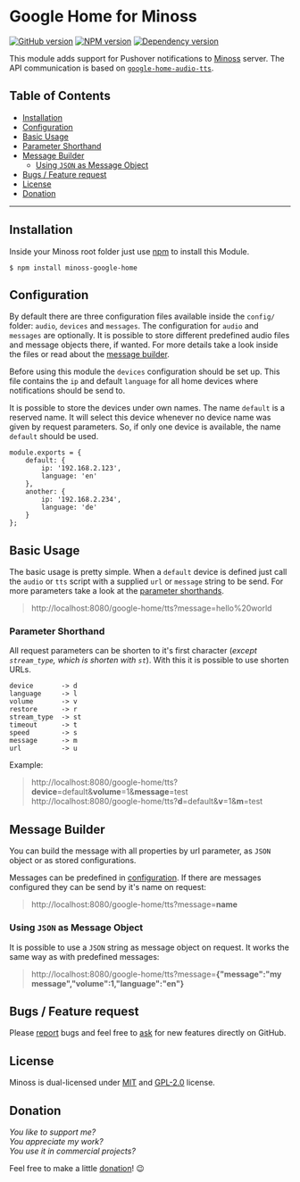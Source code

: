 # Google Home for Minoss
[![GitHub version](https://badge.fury.io/gh/eisbehr-%2Fminoss-google-home.svg)](http://github.com/eisbehr-/minoss-google-home)
[![NPM version](https://badge.fury.io/js/minoss-google-home.svg)](http://www.npmjs.org/package/minoss-google-home)
[![Dependency version](https://david-dm.org/eisbehr-/minoss-google-home.png)](https://david-dm.org/eisbehr-/minoss-google-home)

This module adds support for Pushover notifications to [Minoss](https://github.com/eisbehr-/minoss) server.
The API communication is based on [`google-home-audio-tts`](https://www.npmjs.com/package/google-home-audio-tts).


## Table of Contents
* [Installation](#installation)
* [Configuration](#configuration)
* [Basic Usage](#basic-usage)
* [Parameter Shorthand](#parameter-shorthand)
* [Message Builder](#message-builder)
  * [Using `JSON` as Message Object](#using-json-as-message-object)
* [Bugs / Feature request](#bugs--feature-request)
* [License](#license)
* [Donation](#donation)


---


## Installation
Inside your Minoss root folder just use [npm](http://npmjs.com) to install this Module.

```SH
$ npm install minoss-google-home
```


## Configuration
By default there are three configuration files available inside the `config/` folder: `audio`, `devices` and `messages`.
The configuration for `audio` and `messages` are optionally.
It is possible to store different predefined audio files and message objects there, if wanted.
For more details take a look inside the files or read about the [message builder](#message-builder).

Before using this module the `devices` configuration should be set up.
This file contains the `ip` and default `language` for all home devices where notifications should be send to.

It is possible to store the devices  under own names.
The name `default` is a reserved name.
It will select this device whenever no device name was given by request parameters.
So, if only one device is available, the name `default` should be used.

```JS
module.exports = {
    default: {
        ip: '192.168.2.123',
        language: 'en'
    },
    another: {
        ip: '192.168.2.234',
        language: 'de'
    }
};
```


## Basic Usage
The basic usage is pretty simple.
When a `default` device is defined just call the `audio` or `tts` script with a supplied `url` or `message` string to be send.
For more parameters take a look at the [parameter shorthands](#parameter-shorthand).

> http://localhost:8080/google-home/tts?message=hello%20world


### Parameter Shorthand
All request parameters can be shorten to it's first character (_except `stream_type`, which is shorten with `st`_).
With this it is possible to use shorten URLs.

```TEXT
device       -> d
language     -> l
volume       -> v
restore      -> r
stream_type  -> st
timeout      -> t
speed        -> s
message      -> m
url          -> u
```

Example:

> http://localhost:8080/google-home/tts?**device**=default&**volume**=1&**message**=test  
> http://localhost:8080/google-home/tts?**d**=default&**v**=1&**m**=test


## Message Builder
You can build the message with all properties by url parameter, as `JSON` object or as stored configurations.

Messages can be predefined in [configuration](#configuration).
If there are messages configured they can be send by it's name on request:

> http://localhost:8080/google-home/tts?message=**name**


### Using `JSON` as Message Object
It is possible to use a `JSON` string as message object on request.
It works the same way as with predefined messages: 

> http://localhost:8080/google-home/tts?message=**{"message":"my message","volume":1,"language":"en"}**


## Bugs / Feature request
Please [report](http://github.com/eisbehr-/minoss-google-home/issues) bugs and feel free to [ask](http://github.com/eisbehr-/minoss-google-home/issues) for new features directly on GitHub.


## License
Minoss is dual-licensed under [MIT](http://www.opensource.org/licenses/mit-license.php) and [GPL-2.0](http://www.gnu.org/licenses/gpl-2.0.html) license.


## Donation
_You like to support me?_  
_You appreciate my work?_  
_You use it in commercial projects?_  
  
Feel free to make a little [donation](https://www.paypal.com/cgi-bin/webscr?cmd=_s-xclick&hosted_button_id=93XQ8EYMSWHC6)! :wink:
